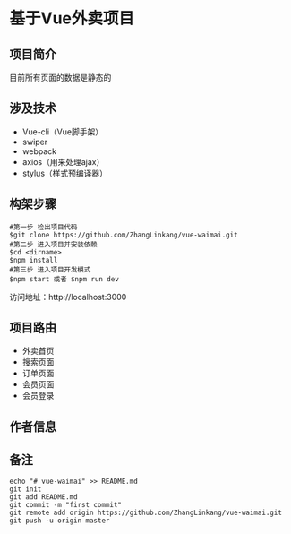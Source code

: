 # 基于Vue外卖项目

## 项目简介

目前所有页面的数据是静态的

## 涉及技术

- Vue-cli（Vue脚手架）
- swiper
- webpack
- axios（用来处理ajax）
- stylus（样式预编译器）

## 构架步骤

```shell
#第一步 检出项目代码
$git clone https://github.com/ZhangLinkang/vue-waimai.git
#第二步 进入项目并安装依赖
$cd <dirname>
$npm install
#第三步 进入项目开发模式
$npm start 或者 $npm run dev
```

访问地址：http://localhost:3000

## 项目路由

- 外卖首页
- 搜索页面
- 订单页面
- 会员页面
- 会员登录
## 作者信息

## 备注

```
echo "# vue-waimai" >> README.md
git init
git add README.md
git commit -m "first commit"
git remote add origin https://github.com/ZhangLinkang/vue-waimai.git
git push -u origin master
```

